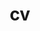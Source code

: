 ---
layout: cv
permalink: /cv/
title: cv
nav: true
nav_order: 2
cv_pdf: CV_MirMasoodAli.pdf # you can also use external links here
---